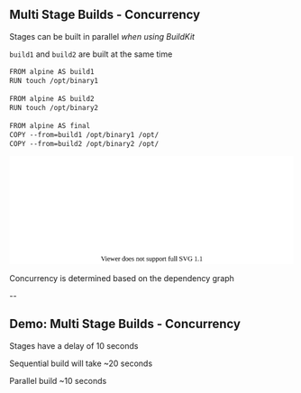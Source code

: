 ## Multi Stage Builds - Concurrency

Stages can be built in parallel *when using BuildKit*

`build1` and `build2` are built at the same time

```plaintext
FROM alpine AS build1
RUN touch /opt/binary1

FROM alpine AS build2
RUN touch /opt/binary2

FROM alpine AS final
COPY --from=build1 /opt/binary1 /opt/
COPY --from=build2 /opt/binary2 /opt/
```

![](020_advanced//020_multi_stage/02_concurrency/dependency_graph.drawio.svg) <!-- .element: style="float: right; padding-left: 1em;" -->

Concurrency is determined based on the dependency graph

--

## Demo: Multi Stage Builds - Concurrency

Stages have a delay of 10 seconds

<!-- include: concurrency-0.command -->

<!-- include: concurrency-1.command -->

Sequential build will take ~20 seconds

Parallel build ~10 seconds
